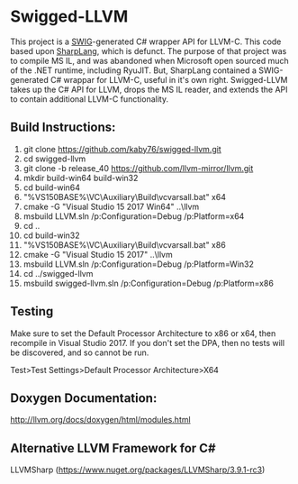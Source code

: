 # Swigged-LLVM

This project is a [SWIG](http://swig.org)-generated C# wrapper API for LLVM-C. This code
based upon [SharpLang](https://github.com/xen2/SharpLang), which is defunct. The purpose of that project
was to compile MS IL, and was abandoned when Microsoft open sourced much of the .NET runtime, including
RyuJIT. But, SharpLang contained a SWIG-generated C# wrappar for LLVM-C, useful in it's own right.
Swigged-LLVM takes up the C# API for LLVM, drops the MS IL reader, and extends the API to contain
additional LLVM-C functionality.

## Build Instructions:

1) git clone https://github.com/kaby76/swigged-llvm.git
2) cd swigged-llvm
3) git clone -b release_40 https://github.com/llvm-mirror/llvm.git
4) mkdir build-win64 build-win32
5) cd build-win64
6) "%VS150BASE%\VC\Auxiliary\Build\vcvarsall.bat" x64
7) cmake -G "Visual Studio 15 2017 Win64" ..\llvm
8) msbuild LLVM.sln /p:Configuration=Debug /p:Platform=x64
9) cd ..
10) cd build-win32
11) "%VS150BASE%\VC\Auxiliary\Build\vcvarsall.bat" x86
12) cmake -G "Visual Studio 15 2017" ..\llvm
13) msbuild LLVM.sln /p:Configuration=Debug /p:Platform=Win32
14) cd ../swigged-llvm
15) msbuild swigged-llvm.sln /p:Configuration=Debug /p:Platform=x86

## Testing

Make sure to set the Default Processor Architecture to x86 or x64, then
recompile in Visual Studio 2017. If you don't set the DPA, then
no tests will be discovered, and so cannot be run.

Test>Test Settings>Default Processor Architecture>X64

## Doxygen Documentation:

http://llvm.org/docs/doxygen/html/modules.html

## Alternative LLVM Framework for C#

LLVMSharp (https://www.nuget.org/packages/LLVMSharp/3.9.1-rc3)
